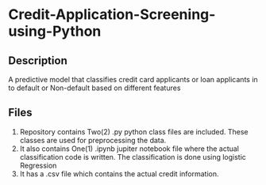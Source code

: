 # Credit-Application-Screening-using-Python

## Description
A predictive model that classifies credit card applicants or loan applicants in to default or Non-default based on different features

## Files
1. Repository contains Two(2) .py python class files are included. These classes are used for preprocessing the data.
2. It also contains One(1) .ipynb jupiter notebook file where the actual classification code is written. The classification is done using
logistic Regression
3. It has a .csv file which contains the actual credit information.
